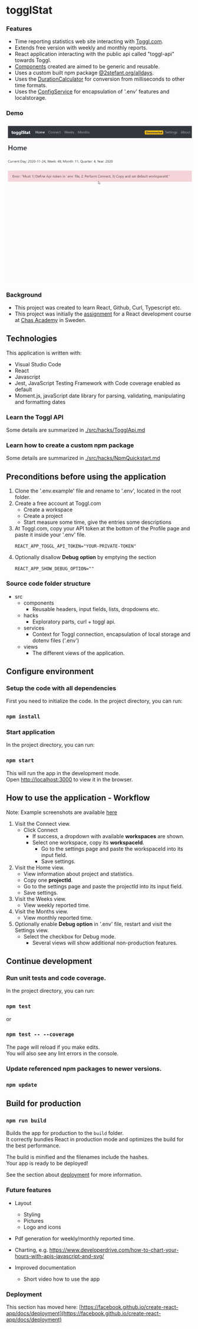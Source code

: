 # togglStat

### Features
- Time reporting statistics web site interacting with [Toggl.com](https://toggl.com/).
- Extends free version with weekly and monthly reports.
- React application interacting with the public api called "toggl-api" towards Toggl.
- [Components](./src/components) created are aimed to be generic and reusable.
- Uses a custom built npm package [@2stefant.org/alldays](https://github.com/2stefant/alldays).
- Uses the [DurationCalculator](./src/services/DurationCalculator.js) for conversion from milliseconds to other time formats. 
- Uses the [ConfigService](./src/services/ConfigService.js) for encapsulation of '.env' features and localstorage.

### Demo 
![togglStat](/shots/togglStat.gif)

### Background
- This project was created to learn React, Github, Curl, Typescript etc.
- This project was initially the [assignment](./assignment/ReactKurs_Projektbeskrivning_2020HT_StefanLindepil.pdf) for a React development course at [Chas Academy](https://chasacademy.se) in Sweden.


## Technologies
This application is written with:
- Visual Studio Code
- React
- Javascript
- Jest, JavaScript Testing Framework with Code coverage enabled as default
- Moment.js, javaScript date library for parsing, validating, manipulating and formatting dates

### Learn the Toggl API
Some details are summarized in [./src/hacks/TogglApi.md](./src/hacks/TogglApi.md)

### Learn how to create a custom npm package
Some details are summarized in [./src/hacks/NpmQuickstart.md](./src/hacks/NpmQuickstart.md)

## Preconditions before using the application
1. Clone the '.env.example' file and rename to '.env', located in the root folder.
2. Create a free account at Toggl.com
   - Create a workspace
   - Create a project
   - Start measure some time, give the entries some descriptions
3. At Toggl.com, copy your API token at the bottom of the Profile page and paste it inside your '.env' file.
   ```  
   REACT_APP_TOGGL_API_TOKEN="YOUR-PRIVATE-TOKEN"
   ```
4. Optionally disallow **Debug option** by emptying the section
   ```  
   REACT_APP_SHOW_DEBUG_OPTION="" 
   ```
### Source code folder structure
- src
  - components 
    - Reusable headers, input fields, lists, dropdowns etc.
  - hacks 
    - Exploratory parts, curl + toggl api.
  - services 
    - Context for Toggl connection, encapsulation of local storage
    and dotenv files ('.env') 
  - views
    - The different views of the application.

## Configure environment
  
### Setup the code with all dependencies
First you need to initialize the code.
In the project directory, you can run:

### `npm install`

### Start application
In the project directory, you can run:

### `npm start`

This will run the app in the development mode.\
Open [http://localhost:3000](http://localhost:3000) 
to view it in the browser.

## How to use the application - Workflow
Note: Example screenshots are available [here](./shots/ScreenShots.md)
1. Visit the Connect view.
   - Click Connect
     - If success, a dropdown with available **workspaces** are shown.
     - Select one workspace, copy its **workspaceId**.
       - Go to the settings page and paste the workspaceId into its input field. 
       - Save settings.
2. Visit the Home view.
   - View information about project and statistics.
   - Copy one **projectId**.
   - Go to the settings page and paste the projectId into its input field. 
    - Save settings.
3. Visit the Weeks view.
   - View weekly reported time.
4. Visit the Months view.
   - View monthly reported time.
5. Optionally enable **Debug option** in '.env' file, restart
   and visit the Settings view.
   - Select the checkbox for Debug mode.
     - Several views will show additional non-production features.

## Continue development
### Run unit tests and code coverage.
In the project directory, you can run:

### `npm test`
or
### `npm test -- --coverage`

The page will reload if you make edits.\
You will also see any lint errors in the console.

### Update referenced npm packages to newer versions.
### `npm update`

## Build for production

### `npm run build`

Builds the app for production to the `build` folder.\
It correctly bundles React in production mode and optimizes the build for the best performance.

The build is minified and the filenames include the hashes.\
Your app is ready to be deployed!

See the section about [deployment](https://facebook.github.io/create-react-app/docs/deployment) for more information.

### Future features
- Layout 
  - Styling
  - Pictures
  - Logo and icons

- Pdf generation for weekly/monthly reported time.

- Charting, e.g. https://www.developerdrive.com/how-to-chart-your-hours-with-apis-javascript-and-svg/

- Improved documentation
  - Short video how to use the app

### Deployment

This section has moved here: [https://facebook.github.io/create-react-app/docs/deployment](https://facebook.github.io/create-react-app/docs/deployment)

